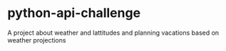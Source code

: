 # python-api-challenge
A project about weather and lattitudes and planning vacations based on weather projections
